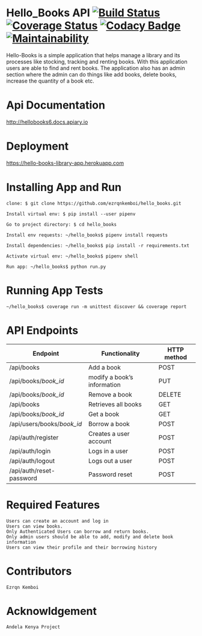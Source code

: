 # Hello_Books API    [![Build Status](https://travis-ci.org/ezrqnkemboi/hello_books.svg?branch=master)](https://travis-ci.org/ezrqnkemboi/hello_books) [![Coverage Status](https://coveralls.io/repos/github/ezrqnkemboi/hello_books/badge.svg?branch=master)](https://coveralls.io/github/ezrqnkemboi/hello_books?branch=master) [![Codacy Badge](https://api.codacy.com/project/badge/Grade/8d4476e1c37546cc8608ac5cbc290eeb)](https://www.codacy.com/app/ezrqnkemboi/hello_books?utm_source=github.com&amp;utm_medium=referral&amp;utm_content=ezrqnkemboi/hello_books&amp;utm_campaign=Badge_Grade) [![Maintainability](https://api.codeclimate.com/v1/badges/b92c5e43d5de4be7085b/maintainability)](https://codeclimate.com/github/ezrqnkemboi/hello_books/maintainability)

Hello-Books is a simple application that helps manage a library and its processes like stocking, tracking and renting books. With this application users are able to find and rent books. The application also has an admin section where the admin can do things like add books, delete books, increase the quantity of a book etc.

# Api Documentation

   http://hellobooks6.docs.apiary.io

# Deployment
   https://hello-books-library-app.herokuapp.com
   
# Installing App and Run

    clone: $ git clone https://github.com/ezrqnkemboi/hello_books.git
        
    Install virtual env: $ pip install --user pipenv
       
    Go to project directory: $ cd hello_books
       
    Install env requests: ~/hello_books$ pipenv install requests
       
    Install dependencies: ~/hello_books$ pip install -r requirements.txt
       
    Activate virtual env: ~/hello_books$ pipenv shell
       
    Run app: ~/hello_books$ python run.py
# Running App Tests

    ~/hello_books$ coverage run -m unittest discover && coverage report
    
# API Endpoints
|Endpoint                  | Functionality              |HTTP method 
|--------------------------|----------------------------|-------------
|/api/books                |Add a book                  |POST        
|/api/books/*book_id*       |modify a book’s information |PUT
|/api/books/*book_id*      |Remove a book               |DELETE
|/api/books                |Retrieves all books         |GET
|/api/books/*book_id*       |Get a book                  |GET
|/api/users/books/*book_id* |Borrow a book               |POST
|/api/auth/register        |Creates a user account      |POST
|/api/auth/login           |Logs in a user              |POST
|/api/auth/logout          |Logs out a user             |POST
|/api/auth/reset-password  |Password reset              |POST

# Required Features
    Users can create an account and log in
    Users can view books.
    Only Authenticated Users can borrow and return books.
    Only admin users should be able to add, modify and delete book information 
    Users can view their profile and their borrowing history

# Contributors
    Ezrqn Kemboi
# Acknowldgement
    Andela Kenya Project
    
    

